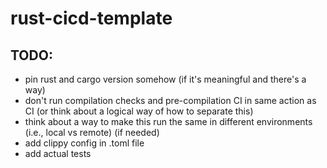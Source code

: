 # rust-cicd-template

## TODO:
- pin rust and cargo version somehow (if it's meaningful and there's a way)
- don't run compilation checks and pre-compilation CI in same action as CI (or think about a logical way of how to separate this)
- think about a way to make this run the same in different environments (i.e., local vs remote) (if needed)
- add clippy config in .toml file
- add actual tests